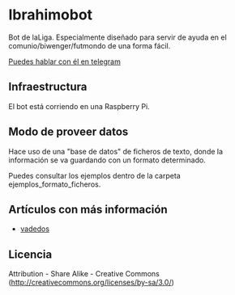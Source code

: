 # Ibrahimobot
Bot de laLiga. Especialmente diseñado para servir de ayuda en el comunio/biwenger/futmondo de una forma fácil.

[Puedes hablar con él en telegram](https://web.telegram.org/#/im?p=@IbrahimoBot "IbrahimoBot")

## Infraestructura
El bot está corriendo en una Raspberry Pi.

## Modo de proveer datos
Hace uso de una "base de datos" de ficheros de texto, donde la información se va guardando con un formato determinado.


Puedes consultar los ejemplos dentro de la carpeta ejemplos_formato_ficheros.

## Artículos con más información
 - [vadedos](http://haudahau.com/vadedos/?p=1189#sthash.sKaulFVc.dpbs)

## Licencia
Attribution - Share Alike - Creative Commons (http://creativecommons.org/licenses/by-sa/3.0/)

